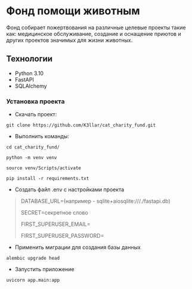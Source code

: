 # Фонд помощи животным

Фонд собирает пожертвования на различные целевые проекты такие как: медицинское обслуживание, создание и оснащение приютов и других проектов значимых для жизни животных.


## Технологии

- Python 3.10
- FastAPI
- SQLAlchemy

### Установка проекта

- Скачать проект:

`git clone https://github.com/K3llar/cat_charity_fund.git`

- Выполнить команды:

`cd cat_charity_fund/`

`python -m venv venv`

`source venv/Scripts/activate`

`pip install -r requirements.txt`

- Создать файл .env с настройками проекта

>DATABASE_URL=(например - sqlite+aiosqlite:///./fastapi.db)
>
>SECRET=секретное слово
>
>FIRST_SUPERUSER_EMAIL=
>
>FIRST_SUPERUSER_PASSWORD=

- Применить миграции для создания базы данных

`alembic upgrade head`

- Запустить приложение

`uvicorn app.main:app`
